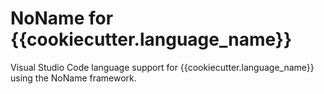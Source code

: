 # NoName for {{cookiecutter.language_name}}

Visual Studio Code language support for {{cookiecutter.language_name}} using the NoName framework.
